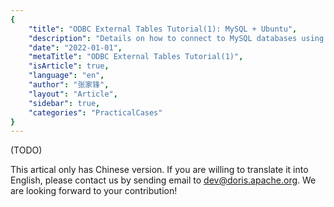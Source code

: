 ```yaml
---
{
    "title": "ODBC External Tables Tutorial(1): MySQL + Ubuntu",
    "description": "Details on how to connect to MySQL databases using ODBC external tables on Ubuntu",
    "date": "2022-01-01",
    "metaTitle": "ODBC External Tables Tutorial(1)",
    "isArticle": true,
    "language": "en",
    "author": "张家锋",
    "layout": "Article",
    "sidebar": true,
    "categories": "PracticalCases"
}
---
```


<!--
Licensed to the Apache Software Foundation (ASF) under one
or more contributor license agreements.  See the NOTICE file
distributed with this work for additional information
regarding copyright ownership.  The ASF licenses this file
to you under the Apache License, Version 2.0 (the
"License"); you may not use this file except in compliance
with the License.  You may obtain a copy of the License at

  http://www.apache.org/licenses/LICENSE-2.0

Unless required by applicable law or agreed to in writing,
software distributed under the License is distributed on an
"AS IS" BASIS, WITHOUT WARRANTIES OR CONDITIONS OF ANY
KIND, either express or implied.  See the License for the
specific language governing permissions and limitations
under the License.
-->

(TODO)

This artical only has Chinese version. If you are willing to translate it into English, please contact us by sending email to dev@doris.apache.org. We are looking forward to your contribution!

